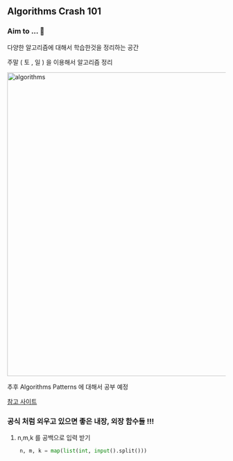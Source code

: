 ## Algorithms Crash 101

### Aim to ... 🎯

다양한 알고리즘에 대해서 학습한것을 정리하는 공간

주말 ( 토 , 일 ) 을 이용해서 알고리즘 정리

<img width="699" alt="algorithms" src="https://user-images.githubusercontent.com/63331153/125914356-82aee78a-5836-407b-8ea9-95d179df7f97.png">

추후 Algorithms Patterns 에 대해서 공부 예정

[참고 사이트](https://cs.lmu.edu/~ray/notes/algpatterns/#:~:text=An%20algorithmic%20pattern%2C%20or%20algorithmic,technique%20of%20solving%20a%20problem.)

### 공식 처럼 외우고 있으면 좋은 내장, 외장 함수들 !!!

1. n,m,k 를 공백으로 입력 받기

```python
    n, m, k = map(list(int, input().split()))
```

